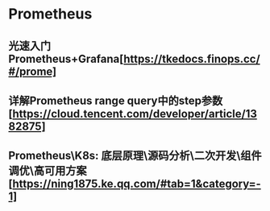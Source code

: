 # Prometheus

## 光速入门Prometheus+Grafana[https://tkedocs.finops.cc/#/prome]

## 详解Prometheus range query中的step参数[https://cloud.tencent.com/developer/article/1382875]

## Prometheus\K8s: 底层原理\源码分析\二次开发\组件调优\高可用方案[https://ning1875.ke.qq.com/#tab=1&category=-1]